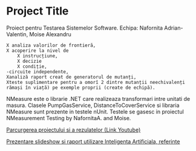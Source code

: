 
# Project Title

Proiect pentru Testarea Sistemelor Software.
Echipa: Nafornita Adrian-Valentin, Moise Alexandru


```X partiționare în clase de echivalență, 
X analiza valorilor de frontieră, 
X acoperire la nivel de 
	X instrucțiune,
  	X decizie
	X condiție,
-circuite independente, 
Xanaliză raport creat de generatorul de mutanți, 
Xteste suplimentare pentru a omorî 2 dintre mutanții neechivalenți rămași în viață) pe exemple proprii (create de echipă).

```
NMeasure este o librarie .NET care realizeaza transformari intre unitati de masura.
Clasele PumpGasService, DistanceToCoverService si libraria NMeasure sunt prezente in testele nUnit.
Testele se gasesc in proiectul NMeasurement Testing by NafornitaA. and Moise.

[Parcurgerea proiectului si a rezulatelor (Link Youtube)](https://youtu.be/gmgYSIo8Ck0)

[Prezentare slideshow si raport utilizare Inteligenta Artificiala, referinte](https://docs.google.com/presentation/d/1pbVPGGUg5kti1p-NTYkECOCiUNj3szANRlmVMJr0eAY/edit?usp=sharing)